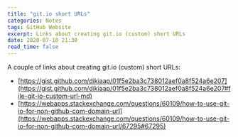 ```yaml
---
title: "git.io short URLs"
categories: Notes
tags: GitHub Website
excerpt: Links about creating git.io (custom) short URLs
date: 2020-07-10 21:30
read_time: false
---
```

A couple of links about creating git.io (custom) short URLs:
- [https://gist.github.com/dikiaap/01f5e2ba3c738012aef0a8f524a6e207](https://gist.github.com/dikiaap/01f5e2ba3c738012aef0a8f524a6e207#file-git-io-custom-url-md)
- [https://webapps.stackexchange.com/questions/60109/how-to-use-git-io-for-non-github-com-domain-url](https://webapps.stackexchange.com/questions/60109/how-to-use-git-io-for-non-github-com-domain-url/67295#67295)